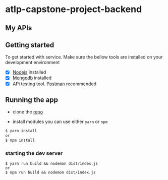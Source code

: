 # atlp-capstone-project-backend
## My APIs


## Getting started

To get started with service. Make sure the bellow tools are installed on your development environment

- [X] [Nodejs](https://nodejs.org/en/) installed 
- [X] [Mongodb](https://www.mongodb.com/) installed 
- [X] APi testing tool. [Postman](https://www.postman.com/) recommended

## Running the app

- clone the [repo](https://github.com/shemalucien/atlp-capstone-project-backend)

- install modules you can use either `yarn` or `npm`
```sh
$ yarn install
or
$ npm install
```

### starting the dev server
```
$ yarn run build && nodemon dist/index.js
or
$ npm run build && nodemon dist/index.js
```
